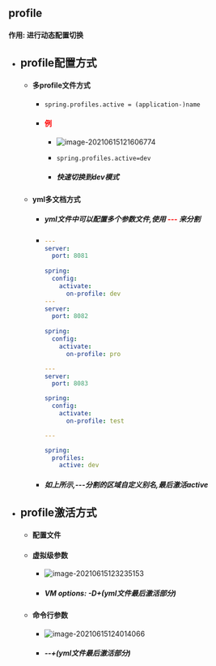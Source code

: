 ## profile

#### 	作用: 进行动态配置切换



- ## profile配置方式

  - #### 多profile文件方式

    - ```properties
      spring.profiles.active = (application-)name
      ```

    - #### <font color='red'>例</font>

      - ![image-20210615121606774](C:\Users\55971\AppData\Roaming\Typora\typora-user-images\image-20210615121606774.png)

      - ```properties
        spring.profiles.active=dev
        ```

      - ##### 快速切换到dev模式

  - #### yml多文档方式

    - ##### yml文件中可以配置多个参数文件,使用<font color='red'> --- </font>来分割

    - ```yaml
      ---
      server:
        port: 8081
        
      spring:
        config:
          activate:
            on-profile: dev
      ---
      server:
        port: 8082
        
      spring:
        config:
          activate:
            on-profile: pro
      
      ---
      server:
        port: 8083
      
      spring:
        config:
          activate:
            on-profile: test
      
      ---
      
      spring:
        profiles:
          active: dev
      ```

    - ##### 如上所示,---分割的区域自定义别名,最后激活active

- ## profile激活方式

  - #### 配置文件

  - #### 虚拟级参数

    - ![image-20210615123235153](C:\Users\55971\AppData\Roaming\Typora\typora-user-images\image-20210615123235153.png)
  
    - ##### VM options: -D+(yml文件最后激活部分)
  
  - #### 命令行参数
  
    - ![image-20210615124014066](C:\Users\55971\AppData\Roaming\Typora\typora-user-images\image-20210615124014066.png)
  
    - ##### --+(yml文件最后激活部分)